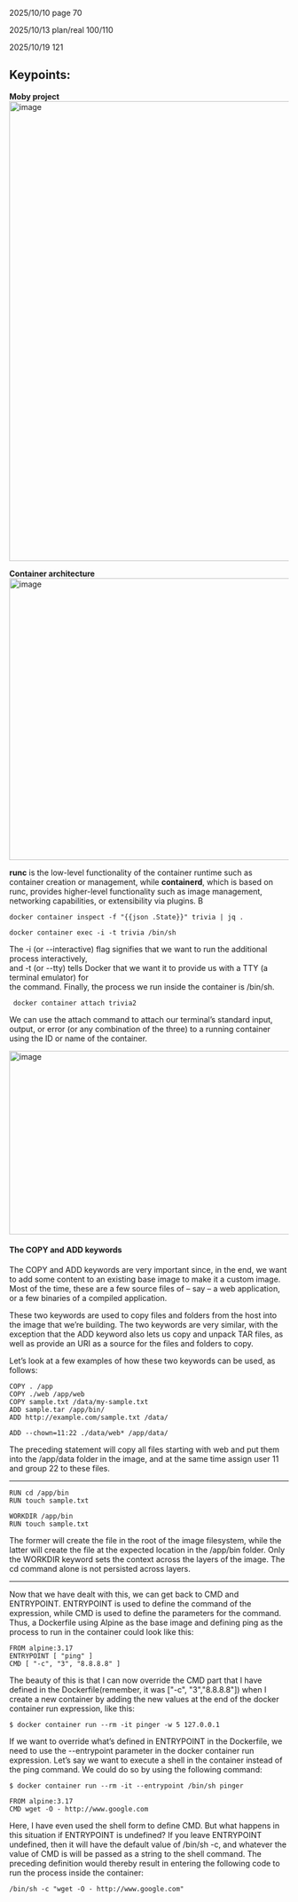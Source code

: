 2025/10/10 page 70

2025/10/13 plan/real  100/110

2025/10/19  121
## Keypoints:

**Moby project**
<img width="1508" height="829" alt="image" src="https://github.com/user-attachments/assets/1d2a4308-756d-4f96-a5b0-b5c6cfb60e80" />

**Container architecture**
<img width="741" height="508" alt="image" src="https://github.com/user-attachments/assets/72c5c51f-8aff-4b54-9aa4-9a43178f382e" />

**runc** is the low-level functionality of the container runtime such as
container creation or management, while **containerd**, which is based on runc, provides higher-level
functionality such as image management, networking capabilities, or extensibility via plugins. B


```
docker container inspect -f "{{json .State}}" trivia | jq .
```

```
docker container exec -i -t trivia /bin/sh
```
The -i (or --interactive) flag signifies that we want to run the additional process interactively, \
and -t (or --tty) tells Docker that we want it to provide us with a TTY (a terminal emulator) for \
the command. Finally, the process we run inside the container is /bin/sh.

```
 docker container attach trivia2
```
We can use the attach command to attach our terminal’s standard input, output, or error (or any
combination of the three) to a running container using the ID or name of the container. 

<img width="699" height="331" alt="image" src="https://github.com/user-attachments/assets/e2bd0266-3288-4667-81d1-c0acd80e4a2a" />


#### The COPY and ADD keywords

The COPY and ADD keywords are very important since, in the end, we want to add some content to
an existing base image to make it a custom image. Most of the time, these are a few source files of –
say – a web application, or a few binaries of a compiled application.

These two keywords are used to copy files and folders from the host into the image that we’re building.
The two keywords are very similar, with the exception that the ADD keyword also lets us copy and
unpack TAR files, as well as provide an URI as a source for the files and folders to copy.

Let’s look at a few examples of how these two keywords can be used, as follows:
```
COPY . /app
COPY ./web /app/web
COPY sample.txt /data/my-sample.txt
ADD sample.tar /app/bin/
ADD http://example.com/sample.txt /data/
```

```
ADD --chown=11:22 ./data/web* /app/data/
```
The preceding statement will copy all files starting with web and put them into the /app/data folder in the image, and at the same time assign user 11 and group 22 to these files.

---
```
RUN cd /app/bin
RUN touch sample.txt
```
```
WORKDIR /app/bin
RUN touch sample.txt
```
The former will create the file in the root of the image filesystem, while the latter will create the file at the expected location in the /app/bin folder. Only the WORKDIR keyword sets the context across
the layers of the image. The cd command alone is not persisted across layers.

---
Now that we have dealt with this, we can get back to CMD and ENTRYPOINT. ENTRYPOINT is used to define the command of the expression, while CMD is used to define the parameters for the
command. Thus, a Dockerfile using Alpine as the base image and defining ping as the process to run in the container could look like this:
```
FROM alpine:3.17
ENTRYPOINT [ "ping" ]
CMD [ "-c", "3", "8.8.8.8" ]
```
The beauty of this is that I can now override the CMD part that I have defined in the Dockerfile(remember, it was ["-c", "3","8.8.8.8"]) when I create a new container by adding the new values at the end of the docker container run expression, like this:
```
$ docker container run --rm -it pinger -w 5 127.0.0.1
```

If we want to override what’s defined in ENTRYPOINT in the Dockerfile, we need to use the --entrypoint parameter in the docker container run expression. Let’s say we want to execute a shell in the container instead of the ping command. We could do so by using the following command:
```
$ docker container run --rm -it --entrypoint /bin/sh pinger
```
```
FROM alpine:3.17
CMD wget -O - http://www.google.com
```
Here, I have even used the shell form to define CMD. But what happens in this situation if ENTRYPOINT is undefined? If you leave ENTRYPOINT undefined, then it will have the default value of /bin/sh -c, and whatever the value of CMD is will be passed as a string to the shell command. The preceding definition would thereby result in entering the following code to run the process inside the container:
```
/bin/sh -c "wget -O - http://www.google.com"
```
